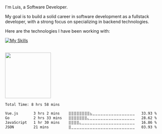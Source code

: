 I'm Luis, a Software Developer. <br/>

My goal is to build a solid career in software development as a fullstack developer, with a strong focus on specializing in backend technologies.

Here are the technologies I have been working with:

[![My Skills](https://skillicons.dev/icons?i=nodejs,typescript,javascript,go,vue,react,nextjs,postgres,docker,aws,gitlab&theme=dark)](https://skillicons.dev)

<br/>
<img height="150" src="https://media.tenor.com/lDoAH0dehbIAAAAM/cat-mouse.gif" />

<br/>


<!--START_SECTION:waka-->

```txt
Total Time: 8 hrs 58 mins

Vue.js       3 hrs 2 mins    ⣿⣿⣿⣿⣿⣿⣿⣿⣦⣀⣀⣀⣀⣀⣀⣀⣀⣀⣀⣀⣀⣀⣀⣀⣀   33.93 %
Go           2 hrs 33 mins   ⣿⣿⣿⣿⣿⣿⣿⣄⣀⣀⣀⣀⣀⣀⣀⣀⣀⣀⣀⣀⣀⣀⣀⣀⣀   28.62 %
JavaScript   1 hr 30 mins    ⣿⣿⣿⣿⣄⣀⣀⣀⣀⣀⣀⣀⣀⣀⣀⣀⣀⣀⣀⣀⣀⣀⣀⣀⣀   16.86 %
JSON         21 mins         ⣿⣀⣀⣀⣀⣀⣀⣀⣀⣀⣀⣀⣀⣀⣀⣀⣀⣀⣀⣀⣀⣀⣀⣀⣀   03.93 %
```

<!--END_SECTION:waka-->
